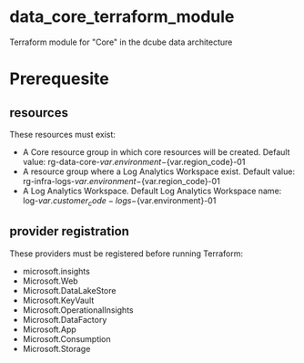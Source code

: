 # data_core_terraform_module
Terraform module for "Core" in the dcube data architecture

# Prerequesite

## resources

These resources must exist:
- A Core resource group in which core resources will be created. Default value: rg-data-core-${var.environment}-${var.region_code}-01
- A resource group where a Log Analytics Workspace exist. Default value: rg-infra-logs-${var.environment}-${var.region_code}-01
- A Log Analytics Workspace. Default Log Analytics Workspace name: log-${var.customer_code}-logs-${var.environment}-01

## provider registration

These providers must be registered before running Terraform:
- microsoft.insights
- Microsoft.Web
- Microsoft.DataLakeStore
- Microsoft.KeyVault
- Microsoft.OperationalInsights
- Microsoft.DataFactory
- Microsoft.App
- Microsoft.Consumption
- Microsoft.Storage